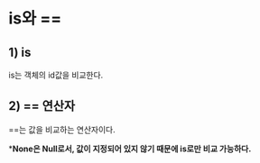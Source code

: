 # is와 ==

## 1) is
is는 객체의 id값을 비교한다.

## 2) == 연산자
==는 값을 비교하는 연산자이다.

*__None은 Null로서, 값이 지정되어 있지 않기 때문에 is로만 비교 가능하다.__
